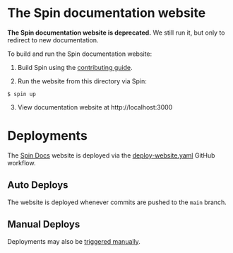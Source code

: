 # The Spin documentation website

**The Spin documentation website is deprecated.** We still run it, but only to redirect to new documentation.

To build and run the Spin documentation website:

1. Build Spin using the [contributing guide](https://developer.fermyon.com/spin/contributing).

2. Run the website from this directory via Spin:

```
$ spin up
```

3. View documentation website at http://localhost:3000

# Deployments

The [Spin Docs](https://spin.fermyon.dev) website is deployed via the [deploy-website.yaml](../.github/workflows/deploy-website.yml) GitHub workflow.

## Auto Deploys

The website is deployed whenever commits are pushed to the `main` branch.

## Manual Deploys

Deployments may also be [triggered manually](https://github.com/fermyon/spin/actions/workflows/deploy-website.yml).
